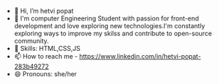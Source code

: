- 👋 Hi, I’m hetvi popat
- 👀 I'm computer Engineering Student with passion for front-end development and love exploring
        new technologies.I'm constantly exploring ways to improve my skilss and contribute to open-source community.
- 🌱 Skills:
    HTML,CSS,JS
- 📫 How to reach me - https://www.linkedin.com/in/hetvi-popat-283b49272
- 😄 Pronouns: she/her


